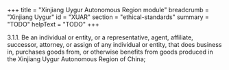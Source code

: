 +++
title = "Xinjiang Uygur Autonomous Region module"
breadcrumb = "Xinjiang Uygur"
id = "XUAR"
section = "ethical-standards"
summary = "TODO"
helpText = "TODO"
+++

3.1.1. Be an individual or entity, or a representative, agent, affiliate, successor, attorney, or assign of any individual or entity, that does business in, purchases goods from, or otherwise benefits from goods produced in the Xinjiang Uygur Autonomous Region of China;
